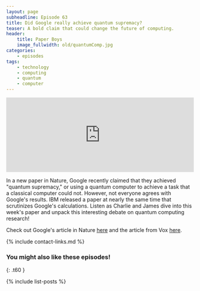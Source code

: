 ```yaml
---
layout: page
subheadline: Episode 63
title: Did Google really achieve quantum supremacy?
teaser: A bold claim that could change the future of computing.
header:
    title: Paper Boys
    image_fullwidth: old/quantumComp.jpg
categories:
    - episodes
tags:
    - technology
    - computing
    - quantum
    - computer
---
```


<iframe src="https://pinecast.com/player/b61c502b-90d5-4985-9604-9baa0ed80933?theme=thick" seamless height="200" style="border:0" class="pinecast-embed" frameborder="0" width="100%"></iframe>

In a new paper in Nature, Google recently claimed that they achieved "quantum supremacy," or using a quantum computer to achieve a task that a classical computer could not. However, not everyone agrees with Google's results. IBM released a paper at nearly the same time that scrutinizes Google's calculations. Listen as Charlie and James dive into this week's paper and unpack this interesting debate on quantum computing research!
	
Check out Google's article in Nature [here](https://www.nature.com/articles/s41586-019-1666-5) and the article from Vox [here](https://www.vox.com/science-and-health/2019/10/24/20928714/google-quantum-supremacy-quantum-computers).

{% include contact-links.md %}

### You might also like these episodes!
{: .t60 }

{% include list-posts %}
